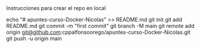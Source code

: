 <!-- --> Instrucciones para crear el repo en local

echo "# apuntes-curso-Docker-Nicolas" >> README.md
git init
git add README.md
git commit -m "first commit"
git branch -M main
git remote add origin git@github.com:cppalfonsoorego/apuntes-curso-Docker-Nicolas.git
git push -u origin main